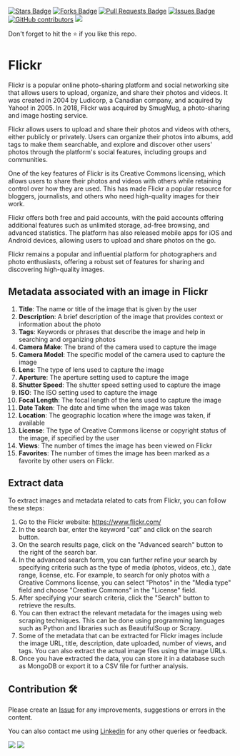 <a href="https://github.com/drshahizan/special-topic-data-engineering/stargazers"><img src="https://img.shields.io/github/stars/drshahizan/special-topic-data-engineering" alt="Stars Badge"/></a>
<a href="https://github.com/drshahizan/special-topic-data-engineering/network/members"><img src="https://img.shields.io/github/forks/drshahizan/special-topic-data-engineering" alt="Forks Badge"/></a>
<a href="https://github.com/drshahizan/special-topic-data-engineering/pulls"><img src="https://img.shields.io/github/issues-pr/drshahizan/special-topic-data-engineering" alt="Pull Requests Badge"/></a>
<a href="https://github.com/drshahizan/special-topic-data-engineering/issues"><img src="https://img.shields.io/github/issues/drshahizan/special-topic-data-engineering" alt="Issues Badge"/></a>
<a href="https://github.com/drshahizan/special-topic-data-engineering/graphs/contributors"><img alt="GitHub contributors" src="https://img.shields.io/github/contributors/drshahizan/special-topic-data-engineering?color=2b9348"></a>
![](https://visitor-badge.glitch.me/badge?page_id=drshahizan/special-topic-data-engineering)

Don't forget to hit the :star: if you like this repo.

# Flickr
Flickr is a popular online photo-sharing platform and social networking site that allows users to upload, organize, and share their photos and videos. It was created in 2004 by Ludicorp, a Canadian company, and acquired by Yahoo! in 2005. In 2018, Flickr was acquired by SmugMug, a photo-sharing and image hosting service.

Flickr allows users to upload and share their photos and videos with others, either publicly or privately. Users can organize their photos into albums, add tags to make them searchable, and explore and discover other users' photos through the platform's social features, including groups and communities.

One of the key features of Flickr is its Creative Commons licensing, which allows users to share their photos and videos with others while retaining control over how they are used. This has made Flickr a popular resource for bloggers, journalists, and others who need high-quality images for their work.

Flickr offers both free and paid accounts, with the paid accounts offering additional features such as unlimited storage, ad-free browsing, and advanced statistics. The platform has also released mobile apps for iOS and Android devices, allowing users to upload and share photos on the go.

Flickr remains a popular and influential platform for photographers and photo enthusiasts, offering a robust set of features for sharing and discovering high-quality images.

## Metadata associated with an image in Flickr
1. **Title**: The name or title of the image that is given by the user
2. **Description**: A brief description of the image that provides context or information about the photo
3. **Tags**: Keywords or phrases that describe the image and help in searching and organizing photos
4. **Camera Make**: The brand of the camera used to capture the image
5. **Camera Model**: The specific model of the camera used to capture the image
6. **Lens**: The type of lens used to capture the image
7. **Aperture**: The aperture setting used to capture the image
8. **Shutter Speed**: The shutter speed setting used to capture the image
9. **ISO**: The ISO setting used to capture the image
10. **Focal Length**: The focal length of the lens used to capture the image
11. **Date Taken**: The date and time when the image was taken
12. **Location**: The geographic location where the image was taken, if available
13. **License**: The type of Creative Commons license or copyright status of the image, if specified by the user
14. **Views**: The number of times the image has been viewed on Flickr
15. **Favorites**: The number of times the image has been marked as a favorite by other users on Flickr.

## Extract data
To extract images and metadata related to cats from Flickr, you can follow these steps:

1. Go to the Flickr website: https://www.flickr.com/
2. In the search bar, enter the keyword "cat" and click on the search button.
3. On the search results page, click on the "Advanced search" button to the right of the search bar.
4. In the advanced search form, you can further refine your search by specifying criteria such as the type of media (photos, videos, etc.), date range, license, etc. For example, to search for only photos with a Creative Commons license, you can select "Photos" in the "Media type" field and choose "Creative Commons" in the "License" field.
5. After specifying your search criteria, click the "Search" button to retrieve the results.
6. You can then extract the relevant metadata for the images using web scraping techniques. This can be done using programming languages such as Python and libraries such as BeautifulSoup or Scrapy.
7. Some of the metadata that can be extracted for Flickr images include the image URL, title, description, date uploaded, number of views, and tags. You can also extract the actual image files using the image URLs.
8. Once you have extracted the data, you can store it in a database such as MongoDB or export it to a CSV file for further analysis.

## Contribution 🛠️
Please create an [Issue](https://github.com/drshahizan/special-topic-data-engineering/issues) for any improvements, suggestions or errors in the content.

You can also contact me using [Linkedin](https://www.linkedin.com/in/drshahizan/) for any other queries or feedback.

![](https://komarev.com/ghpvc/?username=drshahizan&label=Views&color=0e75b6&style=flat)
![](https://hit.yhype.me/github/profile?user_id=81284918)



